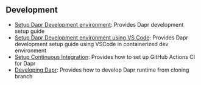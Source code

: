 ## Development

* [Setup Dapr Development environment](./setup-dapr-development-env.md): Provides Dapr development setup guide
* [Setup Dapr Development environment using VS Code](./setup-dapr-development-using-vscode.md): Provides Dapr development setup guide using VSCode in containerized dev environment
* [Setup Continuous Integration](./setup-ci.md): Provides how to set up GitHub Actions CI for Dapr
* [Developing Dapr](./developing-dapr.md): Provides how to develop Dapr runtime from cloning branch
